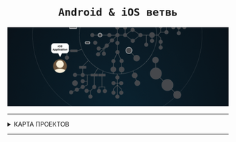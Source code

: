 <h1 align="center"><code> Android & iOS ветвь </code></h1>



![ios and android branch](./ios_android.gif)

---

<details>
<summary> КАРТА ПРОЕКТОВ </summary>

![map Holy_Graph](../Holy_Graph.png)

</details>

---

